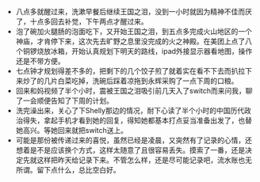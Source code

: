 - 八点多就醒过来，洗漱早餐后继续王国之泪，没到一小时就因为精神不佳而厌了，十点多回去补觉，下午两点才醒过来。
- 泡了碗加火腿肠的泡面吃下，又开始王国之泪，到五点多完成火山地区的一个神庙，才肯停下来，这次先去旷野之息里没完成的火之神殿。在美团上点了八个铜锣烧放冰箱，开始认真规划下明天的路线，ipad外接显示器看地图，操作还是不带方便。
- 七点钟才规划得差不多的，把剩下的几个饺子煎了就着实在看不下去而扒拉下来炒了的几片白菜吃掉，洗碗后踩着凉拖到永辉采购了一点下周的口粮。
- 回来和妈视频了半个小时，震被王国之泪吸引前几天入了switch而来问我，聊了一会顺便告知了下周的计划。
- 洗完澡出来，关心了下Shelly那边的情况，耐下心读了半个小时的中国历代政治得失，拿起手机才看到她的回复，得知她都基本打点妥当准备出发了，也替她高兴。等她回来就把switch送上。
- 可能是那份被传递过来的喜悦，虽然已经是凌晨，又突然有了记录的心情，还想着是不是应该换个方式，这样太随意了且很容易丢失。摸索了一番，还是决定先就这样把昨天给记录下来。不管怎么样，还是尽可能记录吧，流水账也无所谓。留下点什么，总比空白好。